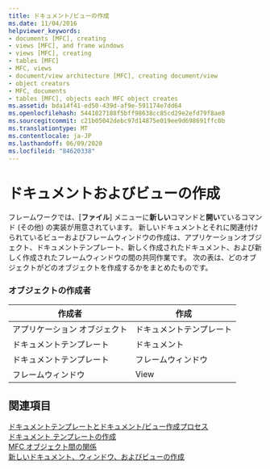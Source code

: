 ```yaml
---
title: ドキュメント/ビューの作成
ms.date: 11/04/2016
helpviewer_keywords:
- documents [MFC], creating
- views [MFC], and frame windows
- views [MFC], creating
- tables [MFC]
- MFC, views
- document/view architecture [MFC], creating document/view
- object creators
- MFC, documents
- tables [MFC], objects each MFC object creates
ms.assetid: bda14f41-ed50-439d-af9e-591174e7dd64
ms.openlocfilehash: 5441827188f5bff98638cc85cd29e2efd79f8ae8
ms.sourcegitcommit: c21b05042debc97d14875e019ee9d698691ffc0b
ms.translationtype: MT
ms.contentlocale: ja-JP
ms.lasthandoff: 06/09/2020
ms.locfileid: "84620338"
---
```

# <a name="documentview-creation"></a>ドキュメントおよびビューの作成

フレームワークでは、[**ファイル**] メニューに**新しい**コマンドと**開い**ているコマンド (その他) の実装が用意されています。 新しいドキュメントとそれに関連付けられているビューおよびフレームウィンドウの作成は、アプリケーションオブジェクト、ドキュメントテンプレート、新しく作成されたドキュメント、および新しく作成されたフレームウィンドウの間の共同作業です。 次の表は、どのオブジェクトがどのオブジェクトを作成するかをまとめたものです。

### <a name="object-creators"></a>オブジェクトの作成者

|作成者|作成|
|-------------|-------------|
|アプリケーション オブジェクト|ドキュメントテンプレート|
|ドキュメントテンプレート|ドキュメント|
|ドキュメントテンプレート|フレームウィンドウ|
|フレームウィンドウ|View|

## <a name="see-also"></a>関連項目

[ドキュメントテンプレートとドキュメント/ビュー作成プロセス](document-templates-and-the-document-view-creation-process.md)<br/>
[ドキュメント テンプレートの作成](document-template-creation.md)<br/>
[MFC オブジェクト間の関係](relationships-among-mfc-objects.md)<br/>
[新しいドキュメント、ウィンドウ、およびビューの作成](creating-new-documents-windows-and-views.md)
